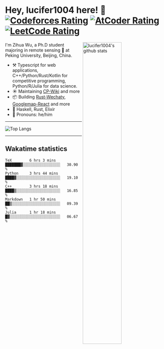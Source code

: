 # Hey, lucifer1004 here! :wave: [![Codeforces Rating](https://cp-logo.vercel.app/codeforces/lucifer1004)](https://codeforces.com/profile/lucifer1004) [![AtCoder Rating](https://cp-logo.vercel.app/atcoder/lucifer1004)](https://atcoder.jp/users/lucifer1004) [![LeetCode Rating](https://cp-logo.vercel.app/leetcode/lucifer1004)](https://leetcode-cn.com/u/lucifer1004/)

<img width="50%" align="right" alt="lucifer1004's github stats" src="https://github-readme-stats.vercel.app/api?username=lucifer1004&show_icons=true">

I'm Zihua Wu, a Ph.D student majoring in remote sensing :satellite: at Peking University, Beijing, China.

- :hammer_and_pick: Typescript for web applications, C++/Python/Rust/Kotlin for competitive programming, Python/R/Julia for data science.
- :sunny: Maintaining [CP-Wiki](https://cp-wiki.vercel.app) and more 
- :package: Building [Rust-Wechaty](https://github.com/wechaty/rust-wechaty), [Googlemap-React](https://github.com/googlemap-react/googlemap-react) and more
- :seedling: Haskell, Rust, Elixir
- :man: Pronouns: he/him

---

![Top Langs](https://github-readme-stats.vercel.app/api/top-langs/?username=lucifer1004&layout=compact)

---

## Wakatime statistics

<!--START_SECTION:waka-->
```text
TeX        6 hrs 3 mins    ███████▓░░░░░░░░░░░░░░░░░   30.90 % 
Python     3 hrs 44 mins   ████▓░░░░░░░░░░░░░░░░░░░░   19.10 % 
C++        3 hrs 18 mins   ████▒░░░░░░░░░░░░░░░░░░░░   16.85 % 
Markdown   1 hr 50 mins    ██▒░░░░░░░░░░░░░░░░░░░░░░   09.39 % 
Julia      1 hr 18 mins    █▓░░░░░░░░░░░░░░░░░░░░░░░   06.67 % 
```
<!--END_SECTION:waka-->

